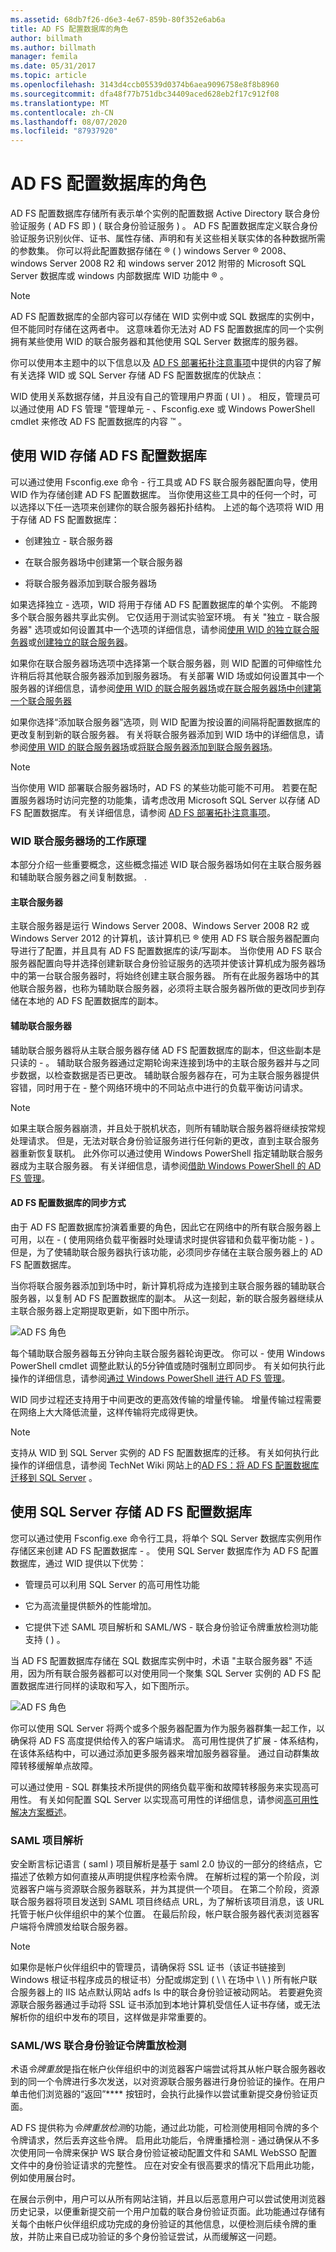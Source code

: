 ```yaml
---
ms.assetid: 68db7f26-d6e3-4e67-859b-80f352e6ab6a
title: AD FS 配置数据库的角色
author: billmath
ms.author: billmath
manager: femila
ms.date: 05/31/2017
ms.topic: article
ms.openlocfilehash: 3143d4ccb05539d0374b6aea9096758e8f8b8960
ms.sourcegitcommit: dfa48f77b751dbc34409aced628eb2f17c912f08
ms.translationtype: MT
ms.contentlocale: zh-CN
ms.lasthandoff: 08/07/2020
ms.locfileid: "87937920"
---
```

# <a name="the-role-of-the-ad-fs-configuration-database"></a>AD FS 配置数据库的角色
AD FS 配置数据库存储所有表示单个实例的配置数据 Active Directory 联合身份验证服务 \( AD FS 即 \) \( 联合身份验证服务 \) 。 AD FS 配置数据库定义联合身份验证服务识别伙伴、证书、属性存储、声明和有关这些相关联实体的各种数据所需的参数集。 你可以将此配置数据存储在 &reg; \( \) windows Server &reg; 2008、windows Server 2008 R2 和 windows server 2012 附带的 Microsoft SQL Server 数据库或 windows 内部数据库 WID 功能中 &reg; 。

> [!NOTE]
> AD FS 配置数据库的全部内容可以存储在 WID 实例中或 SQL 数据库的实例中，但不能同时存储在这两者中。 这意味着你无法对 AD FS 配置数据库的同一个实例拥有某些使用 WID 的联合服务器和其他使用 SQL Server 数据库的服务器。

你可以使用本主题中的以下信息以及 [AD FS 部署拓扑注意事项](/previous-versions/windows/it-pro/windows-server-2012-R2-and-2012/gg982489(v=ws.11))中提供的内容了解有关选择 WID 或 SQL Server 存储 AD FS 配置数据库的优缺点：

WID 使用关系数据存储，并且没有自己的管理用户界面 \( UI \) 。 相反，管理员可以通过使用 AD FS 管理 "管理单元 \- 、Fsconfig.exe 或 Windows PowerShell cmdlet 来修改 AD FS 配置数据库的内容 &trade; 。

## <a name="using-wid-to-store-the-ad-fs-configuration-database"></a>使用 WID 存储 AD FS 配置数据库
可以通过使用 Fsconfig.exe 命令 \- 行工具或 AD FS 联合服务器配置向导，使用 WID 作为存储创建 AD FS 配置数据库。 当你使用这些工具中的任何一个时，可以选择以下任一选项来创建你的联合服务器拓扑结构。 上述的每个选项将 WID 用于存储 AD FS 配置数据库：

-   创建独立 \- 联合服务器

-   在联合服务器场中创建第一个联合服务器

-   将联合服务器添加到联合服务器场

如果选择独立 \- 选项，WID 将用于存储 AD FS 配置数据库的单个实例。 不能跨多个联合服务器共享此实例。 它仅适用于测试实验室环境。 有关 "独立 \- 联合服务器" 选项或如何设置其中一个选项的详细信息，请参阅[使用 WID 的独立联合服务器](/previous-versions/windows/it-pro/windows-server-2012-R2-and-2012/gg982486(v=ws.11))或[创建独立的联合服务器](/previous-versions/windows/it-pro/windows-server-2012-R2-and-2012/ee913579(v=ws.11))。

如果你在联合服务器场选项中选择第一个联合服务器，则 WID 配置的可伸缩性允许稍后将其他联合服务器添加到服务器场。 有关部署 WID 场或如何设置其中一个服务器的详细信息，请参阅[使用 WID 的联合服务器场](/previous-versions/windows/it-pro/windows-server-2012-R2-and-2012/gg982492(v=ws.11))或[在联合服务器场中创建第一个联合服务器](/previous-versions/windows/it-pro/windows-server-2012-R2-and-2012/dd807070(v=ws.11))

如果你选择“添加联合服务器”选项，则 WID 配置为按设置的间隔将配置数据库的更改复制到新的联合服务器。 有关将联合服务器添加到 WID 场中的详细信息，请参阅[使用 WID 的联合服务器场](/previous-versions/windows/it-pro/windows-server-2012-R2-and-2012/gg982492(v=ws.11))或[将联合服务器添加到联合服务器场](/previous-versions/windows/it-pro/windows-server-2012-R2-and-2012/ee913575(v=ws.11))。

> [!NOTE]
> 当你使用 WID 部署联合服务器场时，AD FS 的某些功能可能不可用。 若要在配置服务器场时访问完整的功能集，请考虑改用 Microsoft SQL Server 以存储 AD FS 配置数据库。 有关详细信息，请参阅 [AD FS 部署拓扑注意事项](/previous-versions/windows/it-pro/windows-server-2012-R2-and-2012/gg982489(v=ws.11))。

### <a name="how-a-wid-federation-server-farm-works"></a>WID 联合服务器场的工作原理
本部分介绍一些重要概念，这些概念描述 WID 联合服务器场如何在主联合服务器和辅助联合服务器之间复制数据。 .

#### <a name="primary-federation-server"></a>主联合服务器
主联合服务器是运行 Windows Server 2008、Windows Server 2008 R2 或 Windows Server 2012 的计算机，该计算机已 &reg; 使用 AD FS 联合服务器配置向导进行了配置，并且具有 AD FS 配置数据库的读/写副本。 当你使用 AD FS 联合服务器配置向导并选择创建新联合身份验证服务的选项并使该计算机成为服务器场中的第一台联合服务器时，将始终创建主联合服务器。 所有在此服务器场中的其他联合服务器，也称为辅助联合服务器，必须将主联合服务器所做的更改同步到存储在本地的 AD FS 配置数据库的副本。

#### <a name="secondary-federation-servers"></a>辅助联合服务器
辅助联合服务器将从主联合服务器存储 AD FS 配置数据库的副本，但这些副本是只读的 \- 。 辅助联合服务器通过定期轮询来连接到场中的主联合服务器并与之同步数据，以检查数据是否已更改。 辅助联合服务器存在，可为主联合服务器提供容错，同时用于在 \- 整个网络环境中的不同站点中进行的负载平衡访问请求。

> [!NOTE]
> 如果主联合服务器崩溃，并且处于脱机状态，则所有辅助联合服务器将继续按常规处理请求。 但是，无法对联合身份验证服务进行任何新的更改，直到主联合服务器重新恢复联机。 此外你可以通过使用 Windows PowerShell 指定辅助联合服务器成为主联合服务器。 有关详细信息，请参阅[借助 Windows PowerShell 的 AD FS 管理](https://go.microsoft.com/fwlink/?LinkID=179634)。

#### <a name="how-the-adfs-configuration-database-is-synchronized"></a>AD FS 配置数据库的同步方式
由于 AD FS 配置数据库扮演着重要的角色，因此它在网络中的所有联合服务器上可用，以在 \- \( 使用网络负载平衡器时处理请求时提供容错和负载平衡功能 \- \) 。 但是，为了使辅助联合服务器执行该功能，必须同步存储在主联合服务器上的 AD FS 配置数据库。

当你将联合服务器添加到场中时，新计算机将成为连接到主联合服务器的辅助联合服务器，以复制 AD FS 配置数据库的副本。 从这一刻起，新的联合服务器继续从主联合服务器上定期提取更新，如下图中所示。

![AD FS 角色](media/adfs2_WID.png)

每个辅助联合服务器每五分钟向主联合服务器轮询更改。 你可以 \- 使用 Windows PowerShell cmdlet 调整此默认的5分钟值或随时强制立即同步。 有关如何执行此操作的详细信息，请参阅[通过 Windows PowerShell 进行 AD FS 管理](https://go.microsoft.com/fwlink/?LinkID=179634)。

WID 同步过程还支持用于中间更改的更高效传输的增量传输。 增量传输过程需要在网络上大大降低流量，这样传输将完成得更快。

> [!NOTE]
> 支持从 WID 到 SQL Server 实例的 AD FS 配置数据库的迁移。 有关如何执行此操作的详细信息，请参阅 TechNet Wiki 网站上的[AD FS：将 AD FS 配置数据库迁移到 SQL Server](https://go.microsoft.com/fwlink/?LinkId=192232) 。

## <a name="using-sql-server-to-store-the-ad-fs-configuration-database"></a>使用 SQL Server 存储 AD FS 配置数据库
您可以通过使用 Fsconfig.exe 命令行工具，将单个 SQL Server 数据库实例用作存储区来创建 AD FS 配置数据库 \- 。 使用 SQL Server 数据库作为 AD FS 配置数据库，通过 WID 提供以下优势：

-   管理员可以利用 SQL Server 的高可用性功能

-   它为高流量提供额外的性能增加。

-   它提供下述 SAML 项目解析和 SAML/WS \- 联合身份验证令牌重放检测功能支持 \( \) 。

当 AD FS 配置数据库存储在 SQL 数据库实例中时，术语 "主联合服务器" 不适用，因为所有联合服务器都可以对使用同一个聚集 SQL Server 实例的 AD FS 配置数据库进行同样的读取和写入，如下图所示。

![AD FS 角色](media/adfs2_SQL.png)

你可以使用 SQL Server 将两个或多个服务器配置为作为服务器群集一起工作，以确保将 AD FS 高度提供给传入的客户端请求。 高可用性提供了扩展 \- 体系结构，在该体系结构中，可以通过添加更多服务器来增加服务器容量。 通过自动群集故障转移缓解单点故障。

可以通过使用 \- SQL 群集技术所提供的网络负载平衡和故障转移服务来实现高可用性。 有关如何配置 SQL Server 以实现高可用性的详细信息，请参阅[高可用性解决方案概述](https://go.microsoft.com/fwlink/?LinkId=179853)。

### <a name="saml-artifact-resolution"></a>SAML 项目解析
安全断言标记语言 \( saml \) 项目解析是基于 saml 2.0 协议的一部分的终结点，它描述了依赖方如何直接从声明提供程序检索令牌。 在解析过程的第一个阶段，浏览器客户端与资源联合服务器联系，并为其提供一个项目。 在第二个阶段，资源联合服务器将项目发送到 SAML 项目终结点 URL，为了解析该项目消息，该 URL 托管于帐户伙伴组织中的某个位置。 在最后阶段，帐户联合服务器代表浏览器客户端将令牌颁发给联合服务器。

> [!NOTE]
> 如果你是帐户伙伴组织中的管理员，请确保将 SSL 证书（该证书链接到 Windows 根证书程序成员的根证书）分配或绑定到 \( <ComputerName> \\ \\ 在场中 \\ \\ \) 所有帐户联合服务器上的 IIS 站点默认网站 adfs ls 中的联合身份验证被动网站。 若要避免资源联合服务器通过手动将 SSL 证书添加到本地计算机受信任人证书存储，或无法解析你的组织中发布的项目，这样做是非常重要的。

### <a name="samlws---federation-token-replay-detection"></a>SAML/WS 联合身份验证令牌重放检测
术语*令牌重放*是指在帐户伙伴组织中的浏览器客户端尝试将其从帐户联合服务器收到的同一个令牌进行多次发送，以对资源联合服务器进行身份验证的操作。在用户单击他们浏览器的“返回”**** 按钮时，会执行此操作以尝试重新提交身份验证页面。

AD FS 提供称为*令牌重放检测*的功能，通过此功能，可检测使用相同令牌的多个令牌请求，然后丢弃这些令牌。 启用此功能后，令牌重播检测 \- 通过确保从不多次使用同一令牌来保护 WS 联合身份验证被动配置文件和 SAML WebSSO 配置文件中的身份验证请求的完整性。 应在对安全有很高要求的情况下启用此功能，例如使用展台时。

在展台示例中，用户可以从所有网站注销，并且以后恶意用户可以尝试使用浏览器历史记录，以便重新提交前一个用户加载的联合身份验证页面。此功能通过存储有关每个由帐户伙伴组织成功完成的身份验证的其他信息，以便检测后续令牌的重放，并防止来自已成功验证的多个身份验证尝试，从而缓解这一问题。

